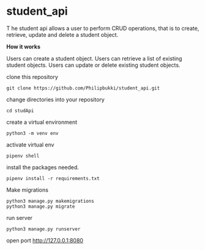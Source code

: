 # student_api
T he student api allows a user to perform CRUD operations, that is to
 create, retrieve, update and delete a student object.
 
**How it works**

Users can create a student object.
Users can retrieve a list of existing student objects.
Users can update or delete existing student objects.

clone this repository

```
git clone https://github.com/Philipbukki/student_api.git

```
change directories into your repository
```console
cd studApi
```
create a virtual environment
```console
python3 -m venv env
```
activate virtual env

```console
pipenv shell
```

install the packages needed.

```console
pipenv install -r requirements.txt
```
Make migrations
 
```console
python3 manage.py makemigrations
python3 manage.py migrate
```
run server
```console
python3 manage.py runserver
```
open port http://127.0.0.1:8080
